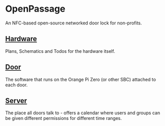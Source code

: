 # OpenPassage

An NFC-based open-source networked door lock for non-profits.

## [Hardware](hardware/PLAN.md)
Plans, Schematics and Todos for the hardware itself.

## [Door](door/PLAN.md)
The software that runs on the Orange Pi Zero (or other SBC) attached to each door.

## [Server](server/PLAN.md)
The place all doors talk to - offers a calendar where users and groups can be given different permissions for different time ranges.
